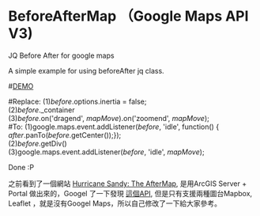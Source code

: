 # BeforeAfterMap （Google Maps API V3)
JQ Before After for google maps

A simple example for using beforeAfter jq class.

#[DEMO](http://lincecumhao.github.io/BeforeAfterMap)

#Replace:
  (1)_before_.options.inertia = false; <br />
  (2)_before_._container<br />
  (3)_before_.on('dragend', _mapMove_).on('zoomend', _mapMove_);<br />
#To:
  (1)google.maps.event.addListener(_before_, 'idle', function() { _after_.panTo(_before_.getCenter());});<br />
  (2)_before_.getDiv()<br />
  (3)google.maps.event.addListener(_before_, 'idle', _mapMove_);<br />

Done :P

之前看到了一個網站 <a href="http://www.esri.com/services/disaster-response/hurricanes/hurricane-sandy-the-aftermap">Hurricane Sandy: The AfterMap</a>, 是用ArcGIS Server + Portal 做出來的，Googel 了一下發現 <a href="http://datatools.metrotrends.org/charts/metrodata/_Blog/Maps/BeforeAfter/index.cfm">這個API</a>, 但是只有支援兩種圖台Mapbox, Leaflet ，就是沒有Googel Maps，所以自己修改了一下給大家參考。
